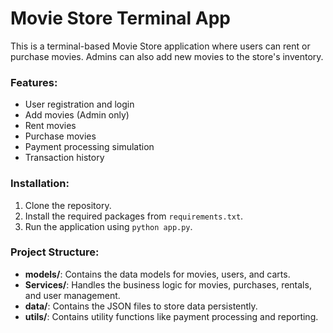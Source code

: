 # Movie Store Terminal App

This is a terminal-based Movie Store application where users can rent or purchase movies. Admins can also add new movies to the store's inventory.

### Features:
- User registration and login
- Add movies (Admin only)
- Rent movies
- Purchase movies
- Payment processing simulation
- Transaction history

### Installation:
1. Clone the repository.
2. Install the required packages from `requirements.txt`.
3. Run the application using `python app.py`.

### Project Structure:
- **models/**: Contains the data models for movies, users, and carts.
- **Services/**: Handles the business logic for movies, purchases, rentals, and user management.
- **data/**: Contains the JSON files to store data persistently.
- **utils/**: Contains utility functions like payment processing and reporting.


